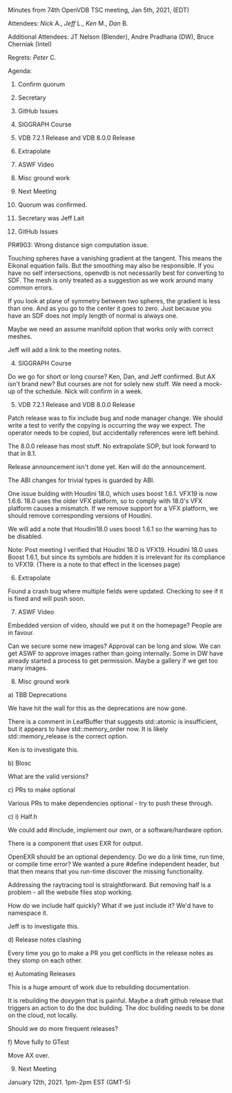 Minutes from 74th OpenVDB TSC meeting, Jan 5th, 2021, (EDT)

Attendees: *Nick* A., *Jeff* L., *Ken* M., *Dan* B.

Additional Attendees: JT Nelson (Blender),
Andre Pradhana (DW), Bruce Cherniak (Intel)

Regrets: *Peter* C.

Agenda:

1) Confirm quorum
2) Secretary
3) GitHub Issues
4) SIGGRAPH Course
5) VDB 7.2.1 Release and VDB 8.0.0 Release
6) Extrapolate
7) ASWF Video
8) Misc ground work
9) Next Meeting

1) Quorum was confirmed.

2) Secretary was Jeff Lait

3) GitHub Issues

PR#903: Wrong distance sign computation issue.

Touching spheres have a vanishing gradient at the tangent.  This means the Eikonal equation fails.  But the smoothing may also be responsible.  If you have no self intersections, openvdb is not necessarily best for converting to SDF.   The mesh is only treated as a suggestion as we work around many common errors.

If you look at plane of symmetry between two spheres, the gradient is less than one.  And as you go to the center it goes to zero.  Just because you have an SDF does not imply length of normal is always one.

Maybe we need an assume manifold option that works only with correct meshes.

Jeff will add a link to the meeting notes.

4) SIGGRAPH Course

Do we go for short or long course?  Ken, Dan, and Jeff confirmed.  But AX isn't brand new?  But courses are not for solely new stuff.  We need a mock-up of the schedule.  Nick will confirm in a week.

5) VDB 7.2.1 Release and VDB 8.0.0 Release

Patch release was to fix include bug and node manager change.  We should write a test to verify the copying is occurring the way we expect.  The operator needs to be copied, but accidentally references were left behind.

The 8.0.0 release has most stuff.  No extrapolate SOP, but look forward to that in 8.1.  

Release announcement isn't done yet.  Ken will do the announcement.

The ABI changes for trivial types is guarded by ABI.

One issue bulding with Houdini 18.0, which uses boost 1.6.1.  VFX19 is now 1.6.6.    18.0 uses the older VFX platform, so to comply with 18.0's VFX platform causes a mismatch.  If we remove support for a VFX platform, we should remove corresponding versions of Houdini.

We will add a note that Houdini18.0 uses boost 1.6.1 so the warning has to be disabled.

Note: Post meeting I verified that Houdini 18.0 is VFX19.   Houdini 18.0 uses Boost 1.6.1, but since its symbols are hidden it is irrelevant for its compliance to VFX19.   (There is a note to that effect in the licenses page)

6) Extrapolate

Found a crash bug where multiple fields were updated.  Checking to see if it is fixed and will push soon.

7) ASWF Video

Embedded version of video, should we put it on the homepage?  People are in favour.

Can we secure some new images?  Approval can be long and slow.  We can get ASWF to approve images rather than going internally.  Some in DW have already started a process to get permission.  Maybe a gallery if we get too many images.

8) Misc ground work

a) TBB Deprecations

We have hit the wall for this as the deprecations are now gone.

There is a comment in LeafBuffer that suggests std::atomic is insufficient, but it appears to have std::memory_order now.  It is likely std::memory_release is the correct option.

Ken is to investigate this.

b) Blosc 

What are the valid versions?

c) PRs to make optional

Various PRs to make dependencies optional - try to push these through.

c) i) Half.h

We could add #include, implement our own, or a software/hardware option.

There is a component that uses EXR for output.

OpenEXR should be an optional dependency.  Do we do a link time, run time, or compile time error?  We wanted a pure #define independent header, but that then means that you run-time discover the missing functionality.

Addressing the raytracing tool is straightforward.  But removing half is a problem - all the website files stop working.

How do we include half quickly?  What if we just include it?  We'd have to namespace it.

Jeff is to investigate this.

d) Release notes clashing

Every time you go to make a PR you get conflicts in the release notes as they stomp on each other.

e) Automating Releases

This is a huge amount of work due to rebuilding documentation.

It is rebuilding the doxygen that is painful.  Maybe a draft github release that triggers an action to do the doc building.  The doc building needs to be done on the cloud, not locally.

Should we do more frequent releases?

f) Move fully to GTest

Move AX over.

9) Next Meeting

January 12th, 2021.  1pm-2pm EST (GMT-5)
